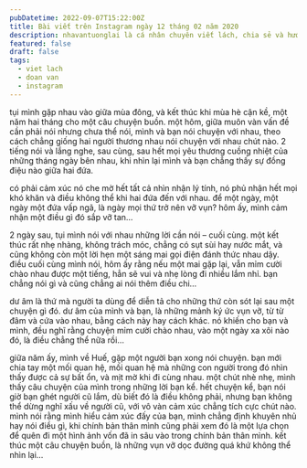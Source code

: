 ```yaml
---
pubDatetime: 2022-09-07T15:22:00Z
title: Bài viết trên Instagram ngày 12 tháng 02 năm 2020
description: nhavantuonglai là cá nhân chuyên viết lách, chia sẻ và hướng dẫn mọi người thuần thục hơn khi thực hành viết lách mỗi ngày qua những bài chia sẻ ngắn trên Instagram chính thức.
featured: false
draft: false
tags:
  - viet lach
  - doan van
  - instagram
---
```


tụi mình gặp nhau vào giữa mùa đông, và kết thúc khi mùa hè cận kề, một năm hai tháng cho một câu chuyện buồn. một hôm, giữa muôn vàn vấn đề cần phải nói nhưng chưa thể nói, mình và bạn nói chuyện với nhau, theo cách chẳng giống hai người thương nhau nói chuyện với nhau chút nào. 2 tiếng nói và lắng nghe, sau cùng, sau hết mọi yêu thương cuồng nhiệt của những tháng ngày bên nhau, khi nhìn lại mình và bạn chẳng thấy sự đồng điệu nào giữa hai đứa.

có phải cảm xúc nó che mờ hết tất cả nhìn nhận lý tính, nó phủ nhận hết mọi khó khăn và điều không thể khi hai đứa đến với nhau. để một ngày, một ngày một đứa vấp ngã, là ngày mọi thứ trở nên vỡ vụn? hôm ấy, mình cảm nhận một điều gì đó sắp vỡ tan…

2 ngày sau, tụi mình nói với nhau những lời cần nói – cuối cùng. một kết thúc rất nhẹ nhàng, không trách móc, chẳng có sụt sùi hay nước mắt, và cũng không còn một lời hẹn một sáng mai gọi điện đánh thức nhau dậy. điều cuối cùng mình nói, hôm ấy rằng nếu một mai gặp lại, vẫn mỉm cười chào nhau được một tiếng, hẳn sẽ vui và nhẹ lòng đi nhiều lắm nhỉ. bạn chẳng nói gì và cũng chẳng ai nói thêm điều chi…

dư âm là thứ mà người ta dùng để diễn tả cho những thứ còn sót lại sau một chuyện gì đó. dư âm của mình và bạn, là những mảnh ký ức vụn vỡ, từ từ đâm và cứa vào nhau, bằng cách này hay cách khác. nó khiến cho bạn và mình, đều nghĩ rằng chuyện mỉm cười chào nhau, vào một ngày xa xôi nào đó, là điều chẳng thể nữa rồi…

giữa năm ấy, mình về Huế, gặp một người bạn xong nói chuyện. bạn mới chia tay một mối quan hệ, mối quan hệ mà những con người trong đó nhìn thấy được cả sự bất ổn, và mịt mờ khi đi cùng nhau. một chút nhè nhẹ, mình thấy câu chuyện của mình trong những lời bạn kể. hết chuyện kể, bạn nói giờ bạn ghét người cũ lắm, dù biết đó là điều không phải, nhưng bạn không thể dừng nghĩ xấu về người cũ, với vô vàn cảm xúc chẳng tích cực chút nào. mình nói rằng mình hiểu cảm xúc đấy của bạn, mình chẳng định khuyên nhủ hay nói điều gì, khi chính bản thân mình cũng phải xem đó là một lựa chọn để quên đi một hình ảnh vốn đã in sâu vào trong chính bản thân mình. kết thúc một câu chuyện buồn, là những vụn vỡ dọc đường quá khứ không thể nhìn lại…
